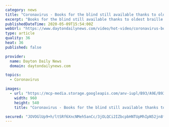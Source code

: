 ```yaml
---
category: news
title: "Coronavirus - Books for the blind still available thanks to oldest braille printing press"
excerpt: "Books for the blind still available thanks to oldest braille printing press"
publishedDateTime: 2020-05-09T15:54:00Z
webUrl: "https://www.daytondailynews.com/video/hot-video/coronavirus-books-for-the-blind-still-available-thanks-oldest-braille-printing-press/e8oMWzDgU9JCdUrX70mzxI/"
type: article
quality: 36
heat: 36
published: false

provider:
  name: Dayton Daily News
  domain: daytondailynews.com

topics:
  - Coronavirus

images:
  - url: "https://mcp-media.storage.googleapis.com/anv-iupl/B93/A9E/B93A9E1788F84E59849800F56903ED36.jpg?GoogleAccessId=onemcpadmin@anvato-mcp-apps.iam.gserviceaccount.com&Expires=1683575858&Signature=IDTu%2BxvpOgU07dif%2FVvqVuBJCQilBifAa9lJ4fXuXJ7cWzrDtpFwdhrN9ayHRHlrU5XOfIr4lGw8nrk5uXAL4k2LmVwvF1%2BglxYQpr5lMHk0tk4%2FVmYckLLkLLA%2BaSMKD1S3eJquvQBWM75UZpXuQaWoGvhDPewLyZXpauvuH9aCAQBPueXcso%2FwaNhdDxN24Kqfb2dkikTfRV1Fx43TnXcv5k2jXvu9jY7P3qsLJuRCBHCxCCgL3a6W6gWI8knv4srZf89C2kum2UEBzia6%2FT%2F%2B0CKaLjTyqxOcxJFMT7uNIFzFBTTnsbadA3IEAADufSMStFBsCnEpsAy3pdCqdg%3D%3D"
    width: 960
    height: 540
    title: "Coronavirus - Books for the blind still available thanks to oldest braille printing press"

secured: "JOVOGlUp9+h/ltSRf6XncNMeh5anCc/3jOLQCi2IZbcpbHNTUpMhIpN52jn8fCXK4r6HHmMifZUoWyon3b5Q5SvekkA/pNfOQMYBYxbHFRavK9kKz77iprvAXbY4YsJp3cYc6vMwW4g+vu6V6OaUixHC7s5eX5c54LpCNnx6UfJZqOIZQXcMqDeiQWRv+dCRIPA5m6IZ9NsS34viwTmaMGOAJJjDabhxeicjYxsYD+eaGfY2gwPx6LDAmjijwVoVCGf9qX0dMrtnRSPBh5N0VAoORy8CNDyu4mqaju1G1wD3NyfFmzJ+Q3TT05sD4rx9;Zs1mfze72VVClceyGStAQQ=="
---
```


